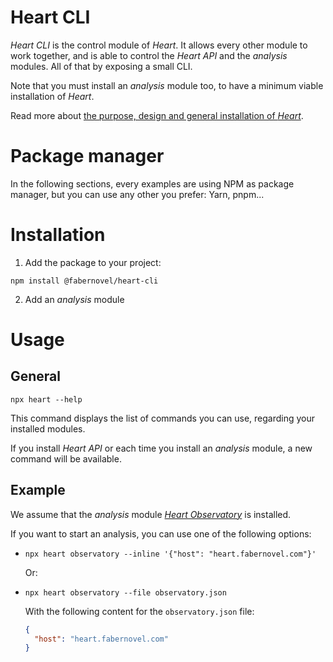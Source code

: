 # Heart CLI

_Heart CLI_ is the control module of _Heart_. It allows every other module to
work together, and is able to control the _Heart API_ and the _analysis_
modules. All of that by exposing a small CLI.

Note that you must install an _analysis_ module too, to have a minimum viable
installation of _Heart_.

Read more about
[the purpose, design and general installation of _Heart_](https://www.fabernovel.com/en/clients/cases/heart-a-tool-for-automating-web-quality-metrics).

# Package manager

In the following sections, every examples are using NPM as package manager, but
you can use any other you prefer: Yarn, pnpm...

# Installation

1. Add the package to your project:

```shell
npm install @fabernovel/heart-cli
```

2. Add an _analysis_ module

# Usage

## General

```shell
npx heart --help
```

This command displays the list of commands you can use, regarding your installed
modules.

If you install _Heart API_ or each time you install an _analysis_ module, a new
command will be available.

## Example

We assume that the _analysis_ module
[_Heart Observatory_](https://www.npmjs.com/package/@fabernovel/heart-observatory)
is installed.

If you want to start an analysis, you can use one of the following options:

- ```shell
  npx heart observatory --inline '{"host": "heart.fabernovel.com"}'
  ```

  Or:

- ```shell
  npx heart observatory --file observatory.json
  ```

  With the following content for the `observatory.json` file:

  ```json
  {
    "host": "heart.fabernovel.com"
  }
  ```

